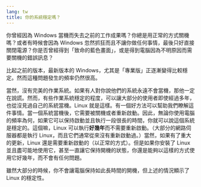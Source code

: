 ```yaml
---
lang: tw
title: 你的系統穩定嗎？
---
```


你曾經因為 Windows 當機而失去之前的工作成果嗎？你總是用正常的方式關機嗎？或者有時候會因為 Windows 忽然抓狂而且不讓你做任何事情，最後只好直接關閉電源？你是否曾經得到「致命的藍色畫面」，或是得到電腦因為不明原因而需要關機的錯誤訊息？

比起之前的版本，最新版本的 Windows，尤其是「專業版」正逐漸變得比較穩定。然而這種問題發生的頻率仍然很高。

當然，沒有完美的作業系統。如果有人對你說他們的系統永遠不會當機，那他一定在說謊。然而，有些作業系統穩定的程度，可以讓大部分的使用者即使經過多年，也從沒見過自己的系統當機。Linux 就是這樣。有一個好方法可以幫助我們瞭解這件事情。當一個系統當機後，它需要被關機或者重新啟動。因此，無論你使用電腦的頻率為何，如果它可以保持啟動並且執行一段很長的時間，你就可以說這個系統是穩定的。這個嘛，Linux 可以執行<b>好幾年</b>而不需要重新啟動。（大部分的網路伺服器都是執行 Linux，而且它們通常從來沒有重新啟動過。）當然，如果有了重大的更新，Linux 還是需要重新啟動的（以正常的方式）。但是如果你安裝了 Linux 並且盡可能地使用它，甚至一直讓它保持開機的狀態，你還是能夠以這樣的方式使用它好幾年，而不會有任何問題。

雖然大部分的時候，你不會讓電腦保持如此長時間的開機，但上述的情況顯示了 Linux 的穩定性。




